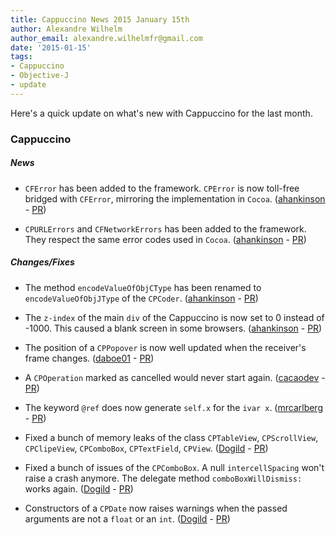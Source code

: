 ```yaml
---
title: Cappuccino News 2015 January 15th
author: Alexandre Wilhelm
author_email: alexandre.wilhelmfr@gmail.com
date: '2015-01-15'
tags:
- Cappuccino
- Objective-J
- update
---
```


Here's a quick update on what's new with Cappuccino for the last month.

### Cappuccino

##### News

- `CFError` has been added to the framework. `CPError` is now toll-free bridged with `CFError`, mirroring the implementation in `Cocoa`. ([ahankinson](https://github.com/ahankinson) - [PR](https://github.com/cappuccino/cappuccino/pull/2243))

- `CPURLErrors` and `CFNetworkErrors` has been added to the framework. They respect the same error codes used in `Cocoa`. ([ahankinson](https://github.com/ahankinson) - [PR](https://github.com/cappuccino/cappuccino/pull/2243))

##### Changes/Fixes

- The method `encodeValueOfObjCType` has been renamed to `encodeValueOfObjJType` of the `CPCoder`. ([ahankinson](https://github.com/ahankinson) - [PR](https://github.com/cappuccino/cappuccino/pull/2243))

- The `z-index` of the main `div` of the Cappuccino is now set to 0 instead of -1000. This caused a blank screen in some browsers. ([ahankinson](https://github.com/ahankinson) - [PR](https://github.com/cappuccino/cappuccino/pull/2267))

- The position of a `CPPopover` is now well updated when the receiver's frame changes. ([daboe01](https://github.com/daboe01) - [PR](https://github.com/cappuccino/cappuccino/pull/2288))

- A `CPOperation` marked as cancelled would never start again. ([cacaodev](https://github.com/cacaodev) - [PR](https://github.com/cappuccino/cappuccino/pull/2287))

- The keyword `@ref` does now generate `self.x` for the `ivar x`. ([mrcarlberg](https://github.com/mrcarlberg) - [PR](https://github.com/cappuccino/cappuccino/pull/2269))

- Fixed a bunch of memory leaks of the class `CPTableView`, `CPScrollView`, `CPClipeView`, `CPComboBox`, `CPTextField`, `CPView`. ([Dogild](https://github.com/Dogild) - [PR](https://github.com/cappuccino/cappuccino/pull/2264))

- Fixed a bunch of issues of the `CPComboBox`. A null `intercellSpacing` won't raise a crash anymore. The delegate method `comboBoxWillDismiss:` works again. ([Dogild](https://github.com/Dogild) - [PR](https://github.com/cappuccino/cappuccino/pull/2264))

- Constructors of a `CPDate` now raises warnings when the passed arguments are not a `float` or an `int`. ([Dogild](https://github.com/Dogild) - [PR](https://github.com/cappuccino/cappuccino/pull/2227))

